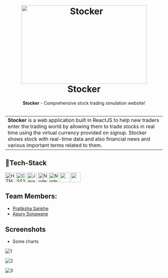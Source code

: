 
<h1 align="center">
  <a href="https://github.com/psankhe28/Stocker">
    <img src="https://img.etimg.com/thumb/msid-92434147,width-1200,height-900/markets/stocks/news/weekly-top-picks-these-stocks-scored-10-on-10.jpg" alt="Stocker" width="400" height="250">
  </a>
  <br>
  Stocker
</h1>

<div align="center">
   <strong>Stocker</strong> - Comprehensive stock trading simulation website! <br> <br>
</div>

<table>
  <tr>
    <td>
    <strong>Stocker</strong> is a web application built in ReactJS to help new traders enter the trading world by allowing them to trade stocks in real time using the virtual currency provided on signup. Stocker shows stock with real-time data and also financial news and various important terms related to them.
  </td>
 </tr>
</table>


<!-- ## Resources 🔨

- [Stocker]() -->

## 🤖Tech-Stack
<a href="https://www.w3.org/TR/html5/" title="HTML5"><img src="https://github.com/get-icon/geticon/raw/master/icons/html-5.svg" alt="HTML5" width="31px" height="31px"></a>
<a href="https://www.w3.org/TR/CSS/" title="CSS3"><img src="https://github.com/get-icon/geticon/raw/master/icons/css-3.svg" alt="CSS3" width="31px" height="31px"></a>
<a href="https://developer.mozilla.org/en-US/docs/Web/JavaScript" title="JavaScript"><img src="https://github.com/get-icon/geticon/raw/master/icons/javascript.svg" alt="JavaScript" width="31px" height="31px"></a>
<a href="https://nodejs.org/en/" title="Node JS"><img src="https://w7.pngwing.com/pngs/780/57/png-transparent-node-js-javascript-database-mongodb-native-miscellaneous-text-trademark.png" alt="Node JS" width="31px" height="31px"></a>
<a href="https://nodemon.io/" title="Nodemon"><img src="https://iconape.com/wp-content/files/sk/82865/svg/nodemon.svg" alt="Nodemon" width="31px" height="31px"></a>
<a href="https://reactjs.org/" title="React"><img src="https://github.com/get-icon/geticon/raw/master/icons/react.svg" alt="" width="31px" height="31px"></a>
<a href="https://expressjs.com/" title="Express"><img src="https://github.com/get-icon/geticon/raw/master/icons/express.svg" alt="" width="31px" height="31px"></a>

## Team Members:
- [Pratiksha Sankhe](https://github.com/psankhe28)
- [Apurv Sonawane](https://github.com/Apurv428)

## Screenshots
- Some charts

![1](https://github.com/psankhe28/Stockerr/assets/84843461/37bc4b04-0c11-4ac0-a1c0-4f1b4dc6b663)

![2](https://github.com/psankhe28/Stockerr/assets/84843461/9ce9ec2d-0435-4ceb-92cd-951777198e09)

![3](https://github.com/psankhe28/Stockerr/assets/84843461/33e5b015-ede4-4923-9c3d-38e9a7b0e2b1)



